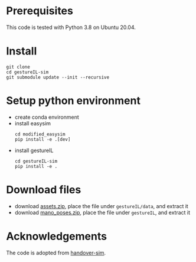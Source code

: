 # Prerequisites

This code is tested with Python 3.8 on Ubuntu 20.04.


# Install

```Shell
git clone
cd gestureIL-sim
git submodule update --init --recursive
```

# Setup python environment

- create conda environment
- install easysim
    ```Shell
    cd modified_easysim
    pip install -e .[dev]
    ```
- install gestureIL
    ```Shell
    cd gestureIL-sim
    pip install -e .
    ```


# Download files

- download [assets.zip](https://drive.google.com/file/d/1JGmKU6ICuFOdnAvRtFJ09sUcvhq_v4HK/view?usp=sharing), place the file under `gestureIL/data`, and extract it
- download [mano_poses.zip](https://drive.google.com/file/d/134-6Ql0AmiRo6mDQNsJ-CsITr8sDbbTA/view?usp=sharing), place the file under `gestureIL`, and extract it

# Acknowledgements

The code is adopted from [handover-sim](https://github.com/NVlabs/handover-sim).